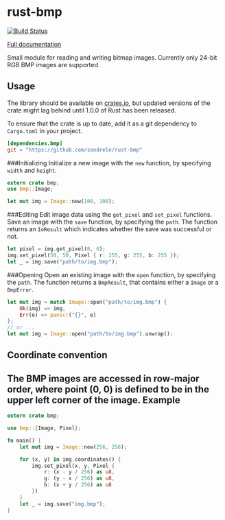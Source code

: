 rust-bmp
========
[![Build Status](https://travis-ci.org/sondrele/rust-bmp.svg?branch=master)](https://travis-ci.org/sondrele/rust-bmp)

[Full documentation](http://sondrele.github.io/rust-bmp/bmp/index.html)

Small module for reading and writing bitmap images.
Currently only 24-bit RGB BMP images are supported.

Usage
-----
The library should be available on [crates.io](https://crates.io/crates/bmp),
but updated versions of the crate might lag behind until 1.0.0 of Rust has been released.

To ensure that the crate is up to date, add it as a git dependency to `Cargo.toml` in your project.
```toml
[dependencies.bmp]
git = "https://github.com/sondrele/rust-bmp"
```
###Initializing
Initialize a new image with the `new` function, by specifying `width` and `height`.
```rust
extern crate bmp;
use bmp::Image;

let mut img = Image::new(100, 100);
```
###Editing
Edit image data using the `get_pixel` and `set_pixel` functions.
Save an image with the `save` function, by specifying the `path`. The function returns
an `IoResult` which indicates whether the save was successful or not.
```rust
let pixel = img.get_pixel(0, 0);
img.set_pixel(50, 50, Pixel { r: 255, g: 255, b: 255 });
let _ = img.save("path/to/img.bmp");
```
###Opening
Open an existing image with the `open` function, by specifying the `path`. The function
returns a `BmpResult`, that contains either a `Image` or a `BmpError`.
```rust
let mut img = match Image::open("path/to/img.bmp") {
    Ok(img) => img,
    Err(e) => panic!("{}", e)
};
// or ...
let mut img = Image::open("path/to/img.bmp").unwrap();
```
Coordinate convention
---------------------
The BMP images are accessed in row-major order, where point (0, 0) is defined to  be in the
upper left corner of the image.
Example
-------
```rust
extern crate bmp;

use bmp::{Image, Pixel};

fn main() {
    let mut img = Image::new(256, 256);

    for (x, y) in img.coordinates() {
        img.set_pixel(x, y, Pixel {
            r: (x - y / 256) as u8,
            g: (y - x / 256) as u8,
            b: (x + y / 256) as u8
        })
    }
    let _ = img.save("img.bmp");
}

```
